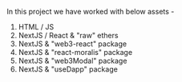 In this project we have worked with below assets -
1. HTML / JS
2. NextJS / React & "raw" ethers
3. NextJS & "web3-react" package
4. NextJS & "react-moralis" package
5. NextJS & "web3Modal" package
6. NextJS & "useDapp" package